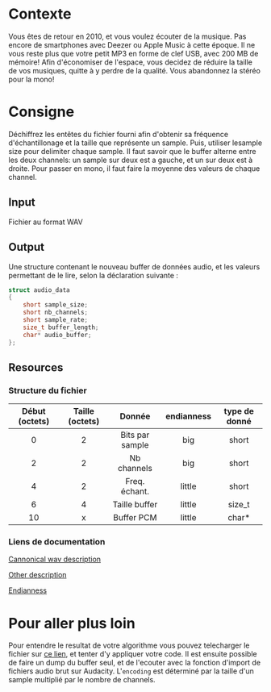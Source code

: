# Contexte

Vous êtes de retour en 2010, et vous voulez écouter de la musique. Pas encore de smartphones avec Deezer ou Apple Music à cette époque. Il ne vous reste plus que votre petit MP3 en forme de clef USB, avec 200 MB de mémoire! Afin d'économiser de l'espace, vous decidez de réduire la taille de vos musiques, quitte à y perdre de la qualité. Vous abandonnez la stéréo pour la mono!

# Consigne
Déchiffrez les entêtes du fichier fourni afin d'obtenir sa fréquence d'échantillonage et la taille que représente un sample. Puis, utiliser lesample size pour delimiter chaque sample. Il faut savoir que le buffer alterne entre les deux channels: un sample sur deux est a gauche, et un sur deux est à droite. Pour passer en mono, il faut faire la moyenne des valeurs de chaque channel.


## Input
Fichier au format WAV

## Output
Une structure contenant le nouveau buffer de données audio, et les valeurs permettant de le lire, selon la déclaration suivante :

```C
struct audio_data
{
    short sample_size;
    short nb_channels;
    short sample_rate;
    size_t buffer_length;
    char* audio_buffer;
};
```

## Resources

### Structure du fichier 
| Début (octets) | Taille (octets) | Donnée          | endianness    | type de donné |
| :------------: | :-------------: | :-------------: | :-----------: | :-----------: |
| 0              | 2               | Bits par sample | big           | short         |
| 2              | 2               | Nb channels     | big           | short         |
| 4              | 2               | Freq. échant.   | little        | short         |
| 6              | 4               | Taille buffer   | little        | size_t        |
| 10             | x               | Buffer PCM      | little        | char*         |




### Liens de documentation
[Cannonical wav description](http://soundfile.sapp.org/doc/WaveFormat/)

[Other description](http://www.lightlink.com/tjweber/StripWav/Canon.html)

[Endianness](https://en.wikipedia.org/wiki/Endianness)

# Pour aller plus loin

Pour entendre le resultat de votre algorithme vous pouvez telecharger le fichier sur [ce lien](), et tenter d'y appliquer votre code. Il est ensuite possible de faire un dump du buffer seul, et de l'ecouter avec la fonction d'import de fichiers audio brut sur Audacity. L'`encoding` est déterminé par la taille d'un sample multiplié par le nombre de channels.